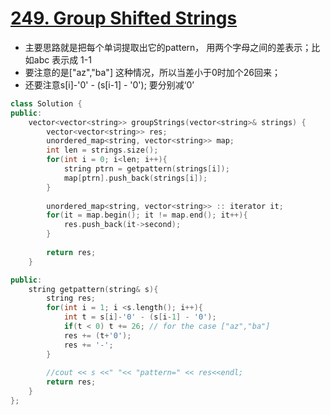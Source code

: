 # [249. Group Shifted Strings](https://leetcode.com/problems/group-shifted-strings/?tab=Description)

*  主要思路就是把每个单词提取出它的pattern， 用两个字母之间的差表示；比如abc 表示成 1-1
*  要注意的是["az","ba"] 这种情况，所以当差小于0时加个26回来； 
*  还要注意s[i]-'0' - (s[i-1] - '0'); 要分别减‘0’

```C++
class Solution {
public:
    vector<vector<string>> groupStrings(vector<string>& strings) {
        vector<vector<string>> res;
        unordered_map<string, vector<string>> map;
        int len = strings.size();
        for(int i = 0; i<len; i++){
            string ptrn = getpattern(strings[i]);
            map[ptrn].push_back(strings[i]);
        }
        
        unordered_map<string, vector<string>> :: iterator it;
        for(it = map.begin(); it != map.end(); it++){
            res.push_back(it->second);
        }
        
        return res;
    }

public:
    string getpattern(string& s){
        string res;
        for(int i = 1; i <s.length(); i++){
            int t = s[i]-'0' - (s[i-1] - '0');
            if(t < 0) t += 26; // for the case ["az","ba"]
            res += (t+'0');
            res += '-';
        }
        
        //cout << s <<" "<< "pattern=" << res<<endl;
        return res;
    }
};
```
